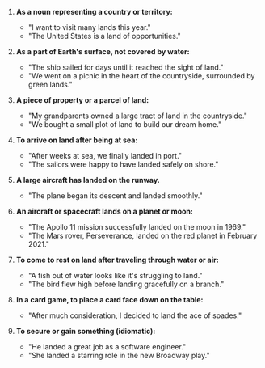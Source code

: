 1. **As a noun representing a country or territory:**
   - "I want to visit many lands this year."
   - "The United States is a land of opportunities."

2. **As a part of Earth's surface, not covered by water:**
   - "The ship sailed for days until it reached the sight of land."
   - "We went on a picnic in the heart of the countryside, surrounded by green lands."

3. **A piece of property or a parcel of land:**
   - "My grandparents owned a large tract of land in the countryside."
   - "We bought a small plot of land to build our dream home."

4. **To arrive on land after being at sea:**
   - "After weeks at sea, we finally landed in port."
   - "The sailors were happy to have landed safely on shore."

5. **A large aircraft has landed on the runway.**
   - "The plane began its descent and landed smoothly."

6. **An aircraft or spacecraft lands on a planet or moon:**
   - "The Apollo 11 mission successfully landed on the moon in 1969."
   - "The Mars rover, Perseverance, landed on the red planet in February 2021."

7. **To come to rest on land after traveling through water or air:**
   - "A fish out of water looks like it's struggling to land."
   - "The bird flew high before landing gracefully on a branch."

8. **In a card game, to place a card face down on the table:**
   - "After much consideration, I decided to land the ace of spades."

9. **To secure or gain something (idiomatic):**
   - "He landed a great job as a software engineer."
   - "She landed a starring role in the new Broadway play."